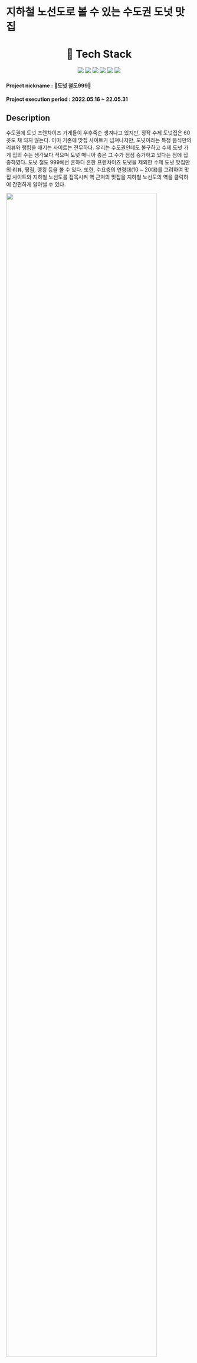 # 지하철 노선도로 볼 수 있는 수도권 도넛 맛집
  
<div align=center>
  <h1>
    🔨 Tech Stack
  </h1>
  <img src="https://img.shields.io/badge/html-E34F26?style=for-the-badge&logo=html5&logoColor=white">
  <img src="https://img.shields.io/badge/css-1572B6?style=for-the-badge&logo=css3&logoColor=white">
  <img src="https://img.shields.io/badge/javascript-F7DF1E?style=for-the-badge&logo=javascript&logoColor=black">
  <img src="https://img.shields.io/badge/Node.js-339933?style=for-the-badge&logo=node.js&logoColor=black">
  <img src="https://img.shields.io/badge/react-61DAFB?style=for-the-badge&logo=react&logoColor=black">
  <img src="https://img.shields.io/badge/ReduxSaga-999999?style=for-the-badge&logo=redux%20saga&logoColor=white">
  
</div>

#### Project nickname : 🍩도넛 철도999🚂 
#### Project execution period : 2022.05.16 ~ 22.05.31

## Description

수도권에 도넛 프렌차이즈 가게들이 우후죽순 생겨나고 있지만, 정작 수제 도넛집은 60곳도 채 되지 않는다. 이미 기존에 맛집 사이트가 넘쳐나지만, 도넛이라는 특정 음식만의 리뷰와 랭킹을 매기는 사이트는 전무하다.
우리는 수도권인데도 불구하고 수제 도넛 가게 집의 수는 생각보다 적으며 도넛 매니아 층은 그 수가 점점 증가하고 있다는 점에 집중하였다. 도넛 철도 999에선 흔하디 흔한 프렌차이즈 도넛을 제외한 
수제 도넛 맛집만의 리뷰, 평점, 랭킹 등을 볼 수 있다. 또한, 수요층의 연령대(10 ~ 20대)를 고려하여 맛집 사이트와 지하철 노선도를 접목시켜 역 근처의 맛집을 지하철 노선도의 역을 클릭하여 
간편하게 알아낼 수 있다.


<img width="90%" src="https://user-images.githubusercontent.com/99451642/195076687-d29dbc02-0ce2-4adf-b842-f578bdc5cba2.gif"/>

## Step 1

```
cd back
npm install
```
```
cd front
npm install
```

Or

```
cd back
npm i
```
```
cd front
npm i
```


## Step 2 

```
cd back
```

```
.env
```

```
vi .env
```

```
DB_HOST = 127.0.0.1
DB_USER = 'your_mysql_id'
DB_PASSWORD = 'your_mysql_id'
DB_DATABASE = 'your_database_name'

```

Or

back 디렉토리 안에 .env 파일을 생성해 준 뒤

```
DB_HOST = 127.0.0.1
DB_USER = 'your_mysql_id'
DB_PASSWORD = 'your_mysql_id'
DB_DATABASE = 'your_database_name'

```
를 입력 후 저장해준다.



## Step 3
**DB스키마 파일 위치: back/DB/DB.sql

- 스키마 DB에 등록 해준 뒤, back/donut_list.csv 파일을 shop이라는 table에 import 해준다.

## Step 4

```
cd front
```

```
npm run start
```

다른 터미널 Open

```
cd front
```

```
npm run start
```
